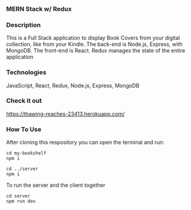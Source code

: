 ### MERN Stack w/ Redux

### Description

This is a Full Stack application to display Book Covers from your digital collection, like from your Kindle. The back-end is Node.js, Express, with MongoDB. The front-end is React. Redux manages the state of the entire application

### Technologies

JavaScript, React, Redux, Node.js, Express, MongoDB

### Check it out

https://thawing-reaches-23413.herokuapp.com/

### How To Use

After cloning this respository you can open the terminal and run:

```
cd my-bookshelf
npm i

cd ../server
npm i
```

To run the server and the client together

```
cd server
npm run dev
```
